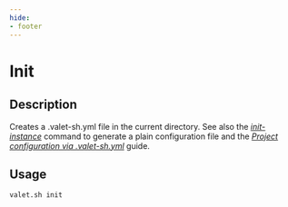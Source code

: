 ```yaml
---
hide:
- footer
---
```


# Init

## Description

Creates a .valet-sh.yml file in the current directory.
See also the *[init-instance](/commands/init-instance)* command to generate a plain configuration file and the *[Project configuration via .valet-sh.yml](/how-to-articles/project-configuration-via-valet-sh-yml/)* guide.


## Usage

``` bash
valet.sh init
```

